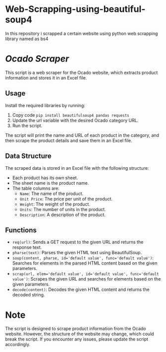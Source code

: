 # Web-Scrapping-using-beautiful-soup4
In this repository i scrapped a certain website using python web scrapping library named as bs4
# *Ocado Scraper*
This script is a web scraper for the Ocado website, which extracts product information and stores it in an Excel file.

## **Usage**
Install the required libraries by running:
1. Copy code
`pip install beautifulsoup4 pandas requests`
2. Update the url variable with the desired Ocado category URL.
3. Run the script.

The script will print the name and URL of each product in the category, and then scrape the product details and save them in an Excel file.

## **Data Structure**
The scraped data is stored in an Excel file with the following structure:


* Each product has its own sheet.
* The sheet name is the product name.
* The table columns are:
	* `Name`: The name of the product.
	* `Unit Price`: The price per unit of the product.
	* `Weight`: The weight of the product.
	* `Units`: The number of units in the product.
	* `Description`: A description of the product.
   
## **Functions**
* `req(url)`: Sends a GET request to the given URL and returns the response text.
* `pharse(text)`: Parses the given HTML text using BeautifulSoup.
* `soup(content, pharse, id='default value', func='default value')`: Searches for elements in the parsed HTML content based on the given parameters.
* `scrap(url, elem='default value', id='default value', func='default value')`: Scrapes the given URL and searches for elements based on the given parameters.
* `decode(content)`: Decodes the given HTML content and returns the decoded string.
  
# **Note**
The script is designed to scrape product information from the Ocado website. However, the structure of the website may change, which could break the script. If you encounter any issues, please update the script accordingly.



